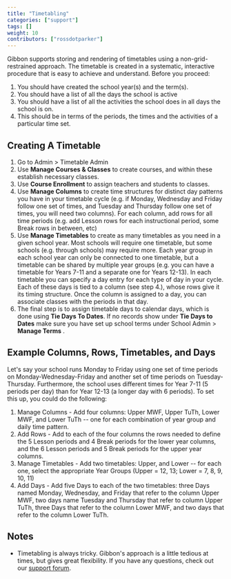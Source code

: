 ```yaml
---
title: "Timetabling"
categories: ["support"]
tags: []
weight: 10
contributors: ["rossdotparker"]
---
```


Gibbon supports storing and rendering of timetables using a non-grid-restrained approach. The timetable is created in a systematic, interactive procedure that is easy to achieve and understand. Before you proceed:

1.  You should have created the school year(s) and the term(s).
2.  You should have a list of all the days the school is active
3.  You should have a list of all the activities the school does in all days the school is on.
4.  This should be in terms of the periods, the times and the activities of a particular time set.

## Creating A Timetable

1.  Go to Admin > Timetable Admin
2.  Use **Manage Courses & Classes** to create courses, and within these establish necessary classes.
3.  Use **Course Enrollment** to assign teachers and students to classes.
4.  Use **Manage Columns** to create time structures for distinct day patterns you have in your timetable cycle (e.g. if Monday, Wednesday and Friday follow one set of times, and Tuesday and Thursday follow one set of times, you will need two columns). For each column, add rows for all time periods (e.g. add Lesson rows for each instructional period, some Break rows in between, etc)
5.  Use **Manage Timetables** to create as many timetables as you need in a given school year. Most schools will require one timetable, but some schools (e.g. through schools) may require more. Each year group in each school year can only be connected to one timetable, but a timetable can be shared by multiple year groups (e.g. you can have a timetable for Years 7-11 and a separate one for Years 12-13). In each timetable you can specify a day entry for each type of day in your cycle. Each of these days is tied to a column (see step 4.), whose rows give it its timing structure. Once the column is assigned to a day, you can associate classes with the periods in that day.
6.  The final step is to assign timetable days to calendar days, which is done using **Tie Days To Dates**. If no records show under **Tie Days to Dates** make sure you have set up school terms under School Admin > **Manage Terms** .

## Example Columns, Rows, Timetables, and Days

Let's say your school runs Monday to Friday using one set of time periods on Monday-Wednesday-Friday and another set of time periods on Tuesday-Thursday. Furthermore, the school uses different times for Year 7-11 (5 periods per day) than for Year 12-13 (a longer day with 6 periods). To set this up, you could do the following:
1.  Manage Columns - Add four columns: Upper MWF, Upper TuTh, Lower MWF, and Lower TuTh -- one for each combination of year group and daily time pattern.
2.  Add Rows - Add to each of the four columns the rows needed to define the 5 Lesson periods and 4 Break periods for the lower year columns, and the 6 Lesson periods and 5 Break periods for the upper year columns.
3.  Manage Timetables - Add two timetables: Upper, and Lower -- for each one, select the appropriate Year Groups (Upper = 12, 13; Lower = 7, 8, 9, 10, 11)
4.  Add Days - Add five Days to each of the two timetables: three Days named Monday, Wednesday, and Friday that refer to the column Upper MWF, two days name Tuesday and Thursday that refer to column Upper TuTh, three Days that refer to the column Lower MWF, and two days that refer to the column Lower TuTh.

## Notes

*   Timetabling is always tricky. Gibbon's approach is a little tedious at times, but gives great flexibility. If you have any questions, check out our [support forum](https://ask.gibbonedu.org).
